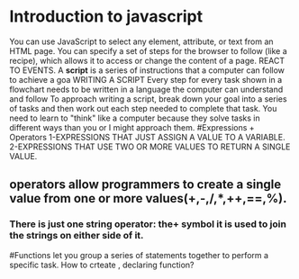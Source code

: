 # Introduction to javascript
You can use JavaScript to select any
element, attribute, or text from an
HTML page.
You can specify a set of steps for
the browser to follow (like a recipe),
which allows it to access or change the
content of a page.
REACT TO EVENTS.
A **script** is a series of instructions that a
computer can follow to achieve a goa
WRITING A SCRIPT
Every step for every task shown
in a flowchart needs to be written
in a language the computer can
understand and follow
To approach writing a script, break down your goal into
a series of tasks and then work out each step needed
to complete that task.
You need to learn to "think" like
a computer because they solve
tasks in different ways than you or
I might approach them.
#Expressions + Operators
1-EXPRESSIONS THAT JUST ASSIGN A
VALUE TO A VARIABLE.
2-EXPRESSIONS THAT USE TWO OR
MORE VALUES TO RETURN A
SINGLE VALUE.
## operators allow programmers to create a single value from one or more values(+,-,/,*,++,==,%).
### There is just one string operator: the+ symbol it is used to join the strings on either side of it.
#Functions let you group a series of statements together to perform a
specific task.
How to crteate , declaring function?

